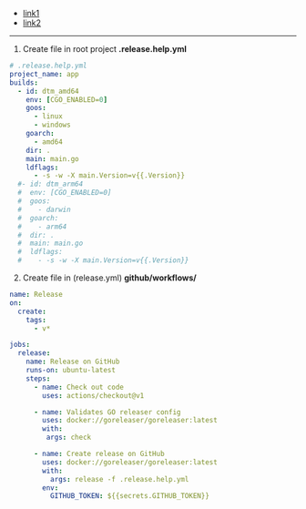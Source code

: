 * [link1](https://gitpig.com/gitpig/dtm/commit/21805cee291b1bc357b52e51be1a3b4bf2544384.patch)
* [link2](https://gitpig.com/gitpig/dtm/src/branch/main/.github/workflows/docker.yml )

---

1. Create file in root project **.release.help.yml**
``` yaml 
# .release.help.yml
project_name: app
builds:
  - id: dtm_amd64
    env: [CGO_ENABLED=0]
    goos:
      - linux
      - windows
    goarch:
      - amd64
    dir: .
    main: main.go
    ldflags:
      - -s -w -X main.Version=v{{.Version}}
  #- id: dtm_arm64
  #  env: [CGO_ENABLED=0]
  #  goos:
  #    - darwin
  #  goarch:
  #    - arm64
  #  dir: .
  #  main: main.go
  #  ldflags:
  #    - -s -w -X main.Version=v{{.Version}}
```
2. Create file in (release.yml) **github/workflows/**

```yaml  
name: Release
on:
  create:
    tags:
      - v*

jobs:
  release:
    name: Release on GitHub
    runs-on: ubuntu-latest
    steps:
      - name: Check out code
        uses: actions/checkout@v1

      - name: Validates GO releaser config
        uses: docker://goreleaser/goreleaser:latest
        with:
         args: check 

      - name: Create release on GitHub
        uses: docker://goreleaser/goreleaser:latest
        with:
          args: release -f .release.help.yml  
        env:
          GITHUB_TOKEN: ${{secrets.GITHUB_TOKEN}}

```
